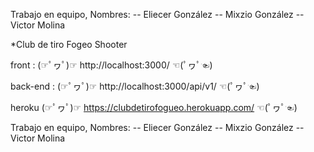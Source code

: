 

Trabajo en equipo, Nombres: 
-- Eliecer González 
-- Mixzio González 
-- Victor Molina

*Club de tiro Fogeo Shooter

front : (☞ﾟヮﾟ)☞ http://localhost:3000/ ☜(ﾟヮﾟ☜)

back-end : (☞ﾟヮﾟ)☞ http://localhost:3000/api/v1/ ☜(ﾟヮﾟ☜)

heroku (☞ﾟヮﾟ)☞ https://clubdetirofogueo.herokuapp.com/ ☜(ﾟヮﾟ☜)

Trabajo en equipo, Nombres: -- Eliecer González -- Mixzio González -- Victor Molina

